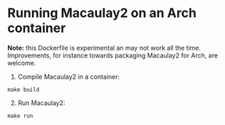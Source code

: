 # Running Macaulay2 on an Arch container

**Note:** this Dockerfile is experimental an may not work all the time. Improvements, for instance towards packaging Macaulay2 for Arch, are welcome.

1. Compile Macaulay2 in a container:
```
make build
```

2. Run Macaulay2:
```
make run
```
